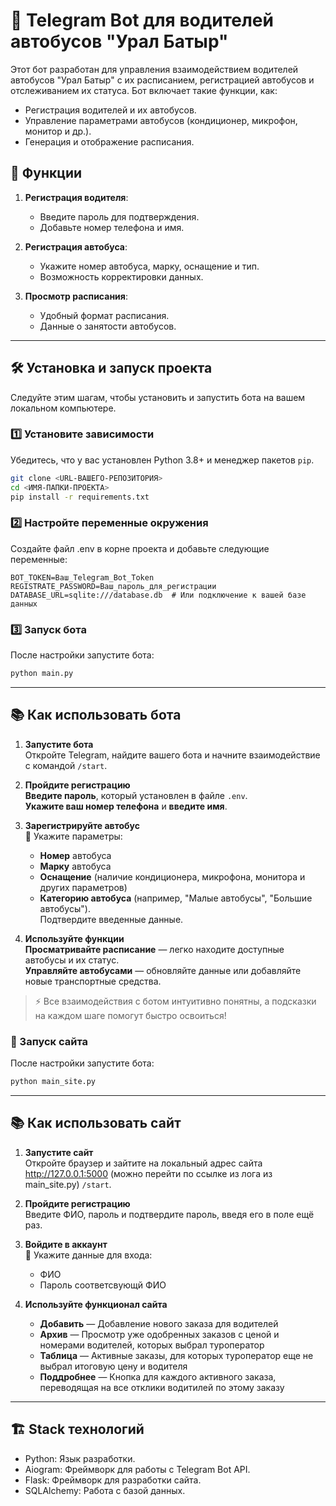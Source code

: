 # 🚌 Telegram Bot для водителей автобусов "Урал Батыр"

Этот бот разработан для управления взаимодействием водителей автобусов "Урал Батыр" с их расписанием, регистрацией
автобусов и отслеживанием их статуса. Бот включает такие функции, как:

- Регистрация водителей и их автобусов.
- Управление параметрами автобусов (кондиционер, микрофон, монитор и др.).
- Генерация и отображение расписания.

## 🚀 Функции

1. **Регистрация водителя**:
    - Введите пароль для подтверждения.
    - Добавьте номер телефона и имя.

2. **Регистрация автобуса**:
    - Укажите номер автобуса, марку, оснащение и тип.
    - Возможность корректировки данных.

3. **Просмотр расписания**:
    - Удобный формат расписания.
    - Данные о занятости автобусов.

---

## 🛠️ Установка и запуск проекта

Следуйте этим шагам, чтобы установить и запустить бота на вашем локальном компьютере.

### 1️⃣ Установите зависимости

Убедитесь, что у вас установлен Python 3.8+ и менеджер пакетов `pip`.

```bash
git clone <URL-ВАШЕГО-РЕПОЗИТОРИЯ>
cd <ИМЯ-ПАПКИ-ПРОЕКТА>
pip install -r requirements.txt
```



### 2️⃣ Настройте переменные окружения

Создайте файл .env в корне проекта и добавьте следующие переменные:

```env
BOT_TOKEN=Ваш_Telegram_Bot_Token
REGISTRATE_PASSWORD=Ваш_пароль_для_регистрации
DATABASE_URL=sqlite:///database.db  # Или подключение к вашей базе данных
```

### 3️⃣ Запуск бота

После настройки запустите бота:

```bash
python main.py
```

---

## 📚 Как использовать бота

1. **Запустите бота**  
   Откройте Telegram, найдите вашего бота и начните взаимодействие с командой `/start`.

2. **Пройдите регистрацию**  
   **Введите пароль**, который установлен в файле `.env`.  
   **Укажите ваш номер телефона** и **введите имя**.

3. **Зарегистрируйте автобус**  
   🚌 Укажите параметры:
    - **Номер** автобуса
    - **Марку** автобуса
    - **Оснащение** (наличие кондиционера, микрофона, монитора и других параметров)
    - **Категорию автобуса** (например, "Малые автобусы", "Большие автобусы").  
      Подтвердите введенные данные.

4. **Используйте функции**  
    **Просматривайте расписание** — легко находите доступные автобусы и их статус.  
    **Управляйте автобусами** — обновляйте данные или добавляйте новые транспортные средства.

> ⚡ Все взаимодействия с ботом интуитивно понятны, а подсказки на каждом шаге помогут быстро освоиться!


### 🚀 Запуск сайта

После настройки запустите бота:

```bash
python main_site.py
```
---

## 📚 Как использовать сайт

1. **Запустите сайт**  
   Откройте браузер и зайтите на локальный адрес сайта http://127.0.0.1:5000 (можно перейти по ссылке из лога из main_site.py) `/start`.

2. **Пройдите регистрацию**  
   Введите ФИО, пароль и подтвердите пароль, введя его в поле ещё раз.  

3. **Войдите в аккаунт**  
   🚌 Укажите данные для входа:
    - ФИО
    - Пароль соответсвующй ФИО

4. **Используйте функционал сайта**  
    - **Добавить** — Добавление нового заказа для водителей
    - **Архив** — Просмотр уже одобренных заказов с ценой и номерами водителей, которых выбрал туроператор
    - **Таблица** — Активные заказы, для которых туроператор еще не выбрал итоговую цену и водителя
    - **Поддробнее** — Кнопка для каждого активного заказа, переводящая на все отклики водитилей по этому заказу

---
## 🏗️ Stack технологий
- Python: Язык разработки.
- Aiogram: Фреймворк для работы с Telegram Bot API.
- Flask: Фреймворк для разработки сайта.
- SQLAlchemy: Работа с базой данных.
